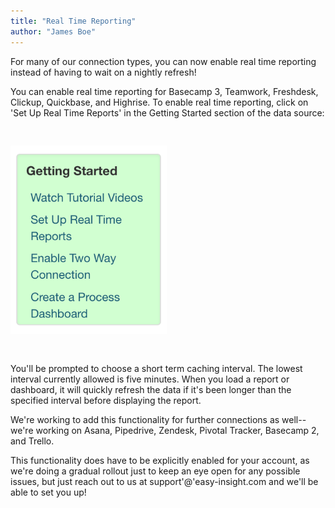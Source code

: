 ```yaml
---
title: "Real Time Reporting"
author: "James Boe"
---
```


For many of our connection types, you can now enable real time reporting instead of having to wait on a nightly refresh!<!--more-->

You can enable real time reporting for Basecamp 3, Teamwork, Freshdesk, Clickup, Quickbase, and Highrise. To enable real time reporting, click on 'Set Up Real Time Reports' in the Getting Started section of the data source:

<img style="max-width:250px;margin-top:30px;margin-bottom:30px" src="/images/two_way_setup.png" alt="Real Time Refresh Setup" class="img img-responsive"/>

You'll be prompted to choose a short term caching interval. The lowest interval currently allowed is five minutes. When you load a report or dashboard, it will quickly refresh the data if it's been longer than the specified interval before displaying the report.

We're working to add this functionality for further connections as well--we're working on Asana, Pipedrive, Zendesk, Pivotal Tracker, Basecamp 2, and Trello.

This functionality does have to be explicitly enabled for your account, as we're doing a gradual rollout just to keep an eye open for any possible issues, but just reach out to us at support'@'easy-insight.com and we'll be able to set you up!